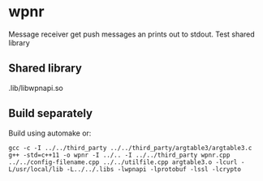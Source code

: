 # wpnr

Message receiver get push messages an prints out to stdout.
Test shared library

## Shared library

.lib/libwpnapi.so

## Build separately

Build using automake or:
```
gcc -c -I ../../third_party ../../third_party/argtable3/argtable3.c
g++ -std=c++11 -o wpnr -I ../.. -I ../../third_party wpnr.cpp ../../config-filename.cpp ../../utilfile.cpp argtable3.o -lcurl -L/usr/local/lib -L../../.libs -lwpnapi -lprotobuf -lssl -lcrypto
```
